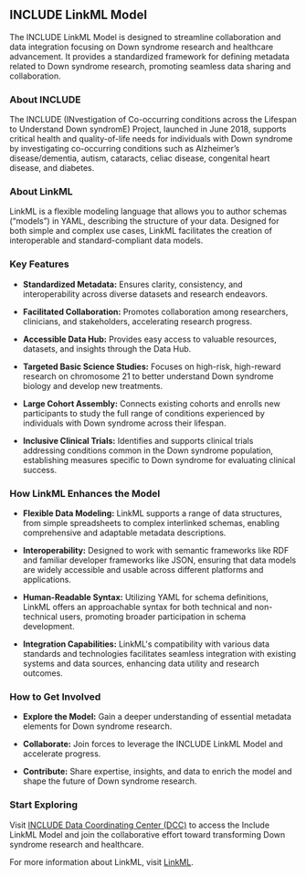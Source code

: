 ## INCLUDE LinkML Model

The INCLUDE LinkML Model is designed to streamline collaboration and data integration focusing on Down syndrome research and healthcare advancement. It provides a standardized framework for defining metadata related to Down syndrome research, promoting seamless data sharing and collaboration.

### About INCLUDE
The INCLUDE (INvestigation of Co-occurring conditions across the Lifespan to Understand Down syndromE) Project, launched in June 2018, supports critical health and quality-of-life needs for individuals with Down syndrome by investigating co-occurring conditions such as Alzheimer’s disease/dementia, autism, cataracts, celiac disease, congenital heart disease, and diabetes.

### About LinkML
LinkML is a flexible modeling language that allows you to author schemas (“models”) in YAML, describing the structure of your data. Designed for both simple and complex use cases, LinkML facilitates the creation of interoperable and standard-compliant data models.

### Key Features
- **Standardized Metadata:** Ensures clarity, consistency, and interoperability across diverse datasets and research endeavors.
  
- **Facilitated Collaboration:** Promotes collaboration among researchers, clinicians, and stakeholders, accelerating research progress.
  
- **Accessible Data Hub:** Provides easy access to valuable resources, datasets, and insights through the Data Hub.
  
- **Targeted Basic Science Studies:** Focuses on high-risk, high-reward research on chromosome 21 to better understand Down syndrome biology and develop new treatments.
  
- **Large Cohort Assembly:** Connects existing cohorts and enrolls new participants to study the full range of conditions experienced by individuals with Down syndrome across their lifespan.
  
- **Inclusive Clinical Trials:** Identifies and supports clinical trials addressing conditions common in the Down syndrome population, establishing measures specific to Down syndrome for evaluating clinical success.

### How LinkML Enhances the Model
- **Flexible Data Modeling:** LinkML supports a range of data structures, from simple spreadsheets to complex interlinked schemas, enabling comprehensive and adaptable metadata descriptions.
  
- **Interoperability:** Designed to work with semantic frameworks like RDF and familiar developer frameworks like JSON, ensuring that data models are widely accessible and usable across different platforms and applications.
  
- **Human-Readable Syntax:** Utilizing YAML for schema definitions, LinkML offers an approachable syntax for both technical and non-technical users, promoting broader participation in schema development.
  
- **Integration Capabilities:** LinkML's compatibility with various data standards and technologies facilitates seamless integration with existing systems and data sources, enhancing data utility and research outcomes.

### How to Get Involved
- **Explore the Model:** Gain a deeper understanding of essential metadata elements for Down syndrome research.
  
- **Collaborate:** Join forces to leverage the INCLUDE LinkML Model and accelerate progress.
  
- **Contribute:** Share expertise, insights, and data to enrich the model and shape the future of Down syndrome research.

### Start Exploring
Visit [INCLUDE Data Coordinating Center (DCC)](https://includedcc.org/) to access the Include LinkML Model and join the collaborative effort toward transforming Down syndrome research and healthcare.

For more information about LinkML, visit [LinkML](https://linkml.io/).
